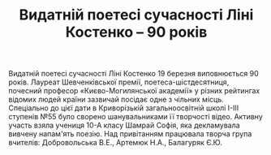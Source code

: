 ﻿---
title: Видатній поетесі сучасності Ліні Костенко – 90 років
---

Видатній поетесі сучасності Ліні Костенко 19 березня виповнюється 90 років. Лауреат Шевченківської премії, поетеса-шістдесятниця, почесний професор «Києво-Могилянської академії» у різних рейтингах відомих людей країни зазвичай посідає одне з чільних місць.
Спеціально до цієї дати в Криворізькій загальноосвітній школі І-ІІІ ступенів №55 було сворено шанувальниками її творчості відео. Активну участь взяла учениця 10-А класу Шамрай Софія, яка декламувала вивчену напам'ять поезію. Над привітанням працювала творча група вчителів: Добровольська В.Е., Артемюк Н.А., Балагуряк Є.Ю.

<youtube id="K67RoHrCQMU" />
